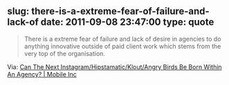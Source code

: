 slug: there-is-a-extreme-fear-of-failure-and-lack-of
date: 2011-09-08 23:47:00
type: quote
---

> There is a extreme fear of failure and lack of desire in agencies to do anything innovative outside of paid client work which stems from the very top of the organisation.

Via: [Can The Next Instagram/Hipstamatic/Klout/Angry Birds Be Born Within An Agency? | Mobile Inc](http://www.mobileinc.co.uk/2011/08/can-the-next-instagramhipstamatickloutangry-birds-be-born-within-a-agency/)
